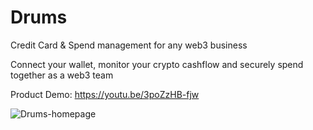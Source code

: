 # Drums 


Credit Card & Spend management for any web3 business

Connect your wallet, monitor your crypto cashflow and securely spend together as a web3 team

Product Demo: https://youtu.be/3poZzHB-fjw


![Drums-homepage](https://user-images.githubusercontent.com/4105873/179971119-cc185673-75b0-477e-bcf5-2e022fcf4aee.png)
